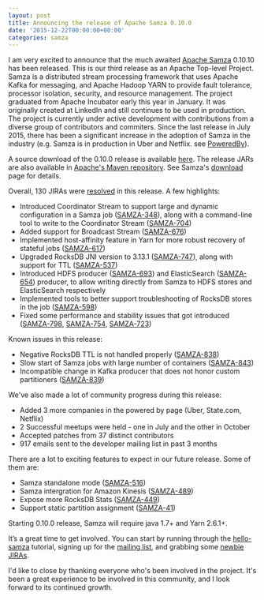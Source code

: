 ```yaml
---
layout: post
title: Announcing the release of Apache Samza 0.10.0
date: '2015-12-22T00:00:00+00:00'
categories: samza
---
```

<p>I am very excited to announce that the much awaited <a href="http://samza.apache.org/">Apache Samza</a> 0.10.10 has been released. This is our third release as an Apache Top-level Project. Samza is a distributed stream processing framework that uses Apache Kafka for messaging, and Apache Hadoop YARN to provide fault tolerance, processor isolation, security, and resource management. The project graduated from Apache Incubator early this year in January. It was originally created at LinkedIn and still continues to be used in production. The project is currently under active development with contributions from a diverse group of contributors and commiters. Since the last release in July 2015, there has been a significant increase in the adoption of Samza in the industry (e.g. Samza is in production in Uber and Netflix. see <a href="https://cwiki.apache.org/confluence/display/SAMZA/Powered+By">PoweredBy</a>).</p>

<p>A source download of the 0.10.0 release is available <a href="http://www.apache.org/dyn/closer.cgi/samza/0.10.0">here</a>. The release JARs are also available in <a href="https://repository.apache.org/content/groups/public/org/apache/samza/">Apache's Maven repository</a>. See Samza's <a href="http://samza.apache.org/startup/download/">download</a> page for details.</p>

<p>Overall, 130 JIRAs were <a href="https://issues.apache.org/jira/issues/?jql=project%20%3D%20SAMZA%20AND%20fixVersion%20%3D%200.10.0%20ORDER%20BY%20updated%20DESC">resolved</a> in this release. A few highlights:</p>

<ul>
<li>Introduced Coordinator Stream to support large and dynamic configuration in a Samza job (<a href="https://issues.apache.org/jira/browse/SAMZA-348">SAMZA-348</a>), along with a command-line tool to write to the Coordinator Stream (<a href="https://issues.apache.org/jira/browse/SAMZA-704">SAMZA-704</a>)
</li>
<li>Added support for Broadcast Stream (<a href="https://issues.apache.org/jira/browse/SAMZA-676">SAMZA-676</a>)
</li>
<li>Implemented host-affinity feature in Yarn for more robust recovery of stateful jobs (<a href="https://issues.apache.org/jira/browse/SAMZA-617">SAMZA-617</a>)
</li>
<li>Upgraded RocksDB JNI version to 3.13.1 (<a href="https://issues.apache.org/jira/browse/SAMZA-747">SAMZA-747</a>), along with support for TTL (<a href="https://issues.apache.org/jira/browse/SAMZA-537">SAMZA-537</a>)
</li>
<li>Introduced HDFS producer (<a href="https://issues.apache.org/jira/browse/SAMZA-693">SAMZA-693</a>) and ElasticSearch (<a href="https://issues.apache.org/jira/browse/SAMZA-654">SAMZA-654</a>) producer, to allow writing directly from Samza to HDFS stores and ElasticSearch respectively
</li>
<li>Implemented tools to better support troubleshooting of RocksDB stores in the job (<a href="https://issues.apache.org/jira/browse/SAMZA-598">SAMZA-598</a>)
</li>
<li>Fixed some performance and stability issues that got introduced (<a href="https://issues.apache.org/jira/browse/SAMZA-798">SAMZA-798</a>, <a href="https://issues.apache.org/jira/browse/SAMZA-754">SAMZA-754</a>, <a href="https://issues.apache.org/jira/browse/SAMZA-723">SAMZA-723</a>)
</li>
</ul>

<p>Known issues in this release:</p>

<ul>
<li>Negative RocksDB TTL is not handled properly (<a href="https://issues.apache.org/jira/browse/SAMZA-838">SAMZA-838</a>)
</li>
<li>Slow start of Samza jobs with large number of containers (<a href="https://issues.apache.org/jira/browse/SAMZA-843">SAMZA-843</a>)
</li>
<li>Incompatible change in Kafka producer that does not honor custom partitioners (<a href="https://issues.apache.org/jira/browse/SAMZA-839">SAMZA-839</a>)
</li>
</ul>

<p>We've also made a lot of community progress during this release:</p>

<ul>
<li>Added 3 more companies in the powered by page (Uber, State.com, Netflix)
</li>
<li>2 Successful meetups were held - one in July and the other in October
</li>
<li>Accepted patches from 37 distinct contributors
</li>
<li>917 emails sent to the developer mailing list in past 3 months
</li>
</ul>


<p>There are a lot to exciting features to expect in our future release. Some of them are:</p>

<ul>
<li>Samza standalone mode (<a href="https://issues.apache.org/jira/browse/SAMZA-516">SAMZA-516</a>)
</li>
<li>Samza intergration for Amazon Kinesis (<a href="https://issues.apache.org/jira/browse/SAMZA-489">SAMZA-489</a>)
</li>
<li>Expose more RocksDB Stats (<a href="https://issues.apache.org/jira/browse/SAMZA-449">SAMZA-449</a>)
</li>
<li>Support static partition assignment (<a href="https://issues.apache.org/jira/browse/SAMZA-41">SAMZA-41</a>)
</li>
</ul>

<p>Starting 0.10.0 release, Samza will require java 1.7+ and Yarn 2.6.1+.</p>

<p>It’s a great time to get involved. You can start by running through the <a href="http://samza.apache.org/startup/hello-samza/0.10/">hello-samza</a> tutorial, signing up for the <a href="http://samza.apache.org/community/mailing-lists.html">mailing list</a>, and grabbing some <a href="https://issues.apache.org/jira/issues/?jql=project%20%3D%20SAMZA%20AND%20labels%20%3D%20newbie%20AND%20status%20%3D%20Open">newbie JIRAs</a>.</p>

<p>I'd like to close by thanking everyone who's been involved in the project. It's been a great experience to be involved in this community, and I look forward to its continued growth.</p>
